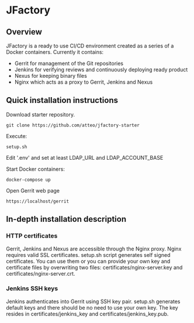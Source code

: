 # JFactory

## Overview
JFactory is a ready to use CI/CD environment created as a series of a Docker containers. Currently it contains:
* Gerrit for management of the Git repositories
* Jenkins for verifying reviews and continuously deploying ready product
* Nexus for keeping binary files
* Nginx which acts as a proxy to Gerrit, Jenkins and Nexus

## Quick installation instructions

Download starter repository. 

```
git clone https://github.com/atteo/jfactory-starter
```
Execute:
```
setup.sh
```

Edit '.env' and set at least LDAP_URL and LDAP_ACCOUNT_BASE

Start Docker containers:

```
docker-compose up
```

Open Gerrit web page

```
https://localhost/gerrit
```


## In-depth installation description

### HTTP certificates

Gerrit, Jenkins and Nexus are accessible through the Nginx proxy. Nginx requires valid SSL certificates.
setup.sh script generates self signed certificates. You can use them or you can provide your own key and certificate files
by overwriting two files: certificates/nginx-server.key and certificates/nginx-server.crt.

### Jenkins SSH keys

Jenkins authenticates into Gerrit using SSH key pair. setup.sh generates default keys and there should be no need
to use your own key. The key resides in certificates/jenkins_key and certificates/jenkins_key.pub.
